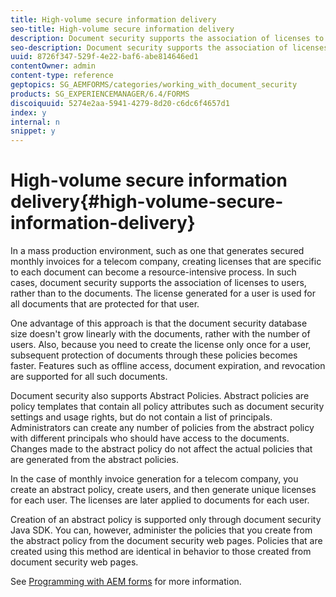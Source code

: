 ```yaml
---
title: High-volume secure information delivery
seo-title: High-volume secure information delivery
description: Document security supports the association of licenses to users, rather than to the documents in mass production environments.
seo-description: Document security supports the association of licenses to users, rather than to the documents in mass production environments.
uuid: 8726f347-529f-4e22-baf6-abe814646ed1
contentOwner: admin
content-type: reference
geptopics: SG_AEMFORMS/categories/working_with_document_security
products: SG_EXPERIENCEMANAGER/6.4/FORMS
discoiquuid: 5274e2aa-5941-4279-8d20-c6dc6f4657d1
index: y
internal: n
snippet: y
---
```


# High-volume secure information delivery{#high-volume-secure-information-delivery}

In a mass production environment, such as one that generates secured monthly invoices for a telecom company, creating licenses that are specific to each document can become a resource-intensive process. In such cases, document security supports the association of licenses to users, rather than to the documents. The license generated for a user is used for all documents that are protected for that user.

One advantage of this approach is that the document security database size doesn't grow linearly with the documents, rather with the number of users. Also, because you need to create the license only once for a user, subsequent protection of documents through these policies becomes faster. Features such as offline access, document expiration, and revocation are supported for all such documents.

Document security also supports Abstract Policies. Abstract policies are policy templates that contain all policy attributes such as document security settings and usage rights, but do not contain a list of principals. Administrators can create any number of policies from the abstract policy with different principals who should have access to the documents. Changes made to the abstract policy do not affect the actual policies that are generated from the abstract policies.

In the case of monthly invoice generation for a telecom company, you create an abstract policy, create users, and then generate unique licenses for each user. The licenses are later applied to documents for each user.

Creation of an abstract policy is supported only through document security Java SDK. You can, however, administer the policies that you create from the abstract policy from the document security web pages. Policies that are created using this method are identical in behavior to those created from document security web pages.

See [Programming with AEM forms](http://www.adobe.com/go/learn_aemforms_programming_63) for more information.
